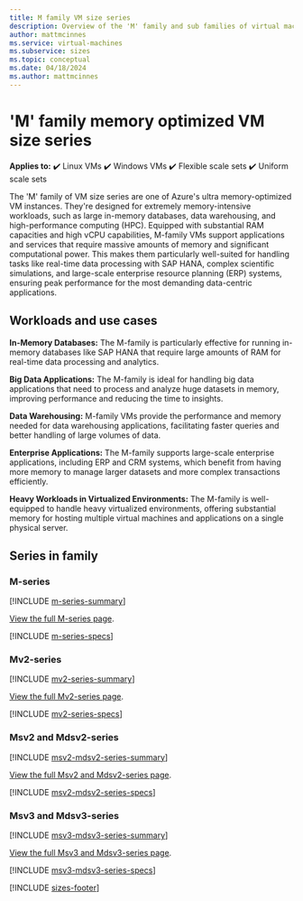 ```yaml
---
title: M family VM size series
description: Overview of the 'M' family and sub families of virtual machine sizes
author: mattmcinnes
ms.service: virtual-machines
ms.subservice: sizes
ms.topic: conceptual
ms.date: 04/18/2024
ms.author: mattmcinnes
---
```


# 'M' family memory optimized VM size series

**Applies to:** :heavy_check_mark: Linux VMs :heavy_check_mark: Windows VMs :heavy_check_mark: Flexible scale sets :heavy_check_mark: Uniform scale sets

The 'M' family of VM size series are one of Azure's ultra memory-optimized VM instances. They're designed for extremely memory-intensive workloads, such as large in-memory databases, data warehousing, and high-performance computing (HPC). Equipped with substantial RAM capacities and high vCPU capabilities, M-family VMs support applications and services that require massive amounts of memory and significant computational power. This makes them particularly well-suited for handling tasks like real-time data processing with SAP HANA, complex scientific simulations, and large-scale enterprise resource planning (ERP) systems, ensuring peak performance for the most demanding data-centric applications.

## Workloads and use cases

**In-Memory Databases:** The M-family is particularly effective for running in-memory databases like SAP HANA that require large amounts of RAM for real-time data processing and analytics.

**Big Data Applications:** The M-family is ideal for handling big data applications that need to process and analyze huge datasets in memory, improving performance and reducing the time to insights.

**Data Warehousing:** M-family VMs provide the performance and memory needed for data warehousing applications, facilitating faster queries and better handling of large volumes of data.

**Enterprise Applications:** The M-family supports large-scale enterprise applications, including ERP and CRM systems, which benefit from having more memory to manage larger datasets and more complex transactions efficiently.

**Heavy Workloads in Virtualized Environments:** The M-family is well-equipped to handle heavy virtualized environments, offering substantial memory for hosting multiple virtual machines and applications on a single physical server.

## Series in family

### M-series
[!INCLUDE [m-series-summary](./includes/m-series-summary.md)]

[View the full M-series page](../../m-series.md).

[!INCLUDE [m-series-specs](./includes/m-series-specs.md)]


### Mv2-series
[!INCLUDE [mv2-series-summary](./includes/mv2-series-summary.md)]

[View the full Mv2-series page](../../mv2-series.md).

[!INCLUDE [mv2-series-specs](./includes/mv2-series-specs.md)]


### Msv2 and Mdsv2-series
[!INCLUDE [msv2-mdsv2-series-summary](./includes/msv2-mdsv2-series-summary.md)]

[View the full Msv2 and Mdsv2-series page](../../msv2-mdsv2-series.md).

[!INCLUDE [msv2-mdsv2-series-specs](./includes/msv2-mdsv2-series-specs.md)]


### Msv3 and Mdsv3-series
[!INCLUDE [msv3-mdsv3-series-summary](./includes/msv3-mdsv3-series-summary.md)]

[View the full Msv3 and Mdsv3-series page](../../msv3-mdsv3-medium-series.md).

[!INCLUDE [msv3-mdsv3-series-specs](./includes/msv3-mdsv3-series-specs.md)]


[!INCLUDE [sizes-footer](../includes/sizes-footer.md)]